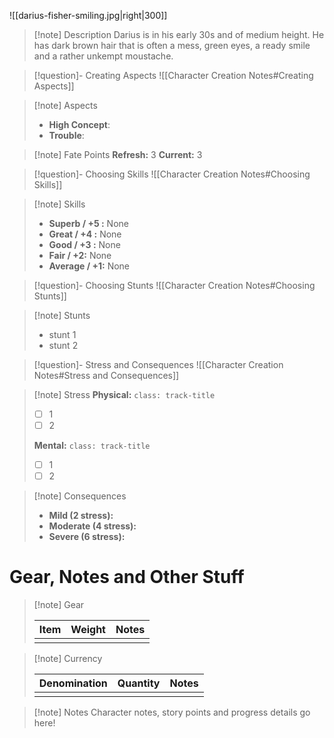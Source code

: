 ![[darius-fisher-smiling.jpg|right|300]]
> [!note] Description
> Darius is in his early 30s and of medium height. He has dark brown hair that is often a mess, green eyes, a ready smile and a rather unkempt moustache.

> [!question]- Creating Aspects
> ![[Character Creation Notes#Creating Aspects]]

> [!note] Aspects
> - **High Concept**: 
> - **Trouble**:

> [!note] Fate Points
> **Refresh:** 3
> **Current:** 3

> [!question]- Choosing Skills 
> ![[Character Creation Notes#Choosing Skills]]

> [!note] Skills
>  - **Superb / +5 :**  None
>  - **Great / +4 :**  None
>  - **Good / +3 :** None
>  - **Fair / +2:** None
>  - **Average / +1:** None

> [!question]- Choosing Stunts
> ![[Character Creation Notes#Choosing Stunts]]

> [!note] Stunts
> - stunt 1
> - stunt 2

> [!question]- Stress and Consequences
> ![[Character Creation Notes#Stress and Consequences]]

> [!note] Stress
> **Physical:** `class: track-title`
> - [ ] 1
> - [ ] 2
> 
> **Mental:** `class: track-title`
>  - [ ] 1
>  - [ ] 2

> [!note] Consequences
> - **Mild (2 stress):** 
> - **Moderate (4 stress):** 
> - **Severe (6 stress):** 

# Gear, Notes and Other Stuff

> [!note] Gear
> 
> | Item | Weight | Notes |
> | ---- | ------ | ----- |
> |      |        |       |

> [!note] Currency
> 
> | Denomination | Quantity | Notes |
> | ---- | ------ | ----- |
> |      |        |       |

> [!note] Notes
> Character notes, story points and progress details go here!